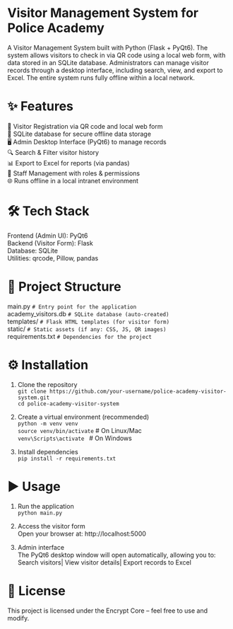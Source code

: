 # Visitor Management System for Police Academy
A Visitor Management System built with Python (Flask + PyQt6). The system allows visitors to check in via QR code using a local web form, with data stored in an SQLite database. Administrators can manage visitor records through a desktop interface, including search, view, and export to Excel. The entire system runs fully offline within a local network.

# ✨ Features
📝 Visitor Registration via QR code and local web form<br>
💾 SQLite database for secure offline data storage<br>
🖥️ Admin Desktop Interface (PyQt6) to manage records<br>
🔍 Search & Filter visitor history<br>
📊 Export to Excel for reports (via pandas)<br>
🔐 Staff Management with roles & permissions<br>
🌐 Runs offline in a local intranet environment<br>

# 🛠️ Tech Stack
Frontend (Admin UI): PyQt6<br>
Backend (Visitor Form): Flask<br>
Database: SQLite<br>
Utilities: qrcode, Pillow, pandas<br>

# 📂 Project Structure
main.py                ```# Entry point for the application```<br>
academy_visitors.db    ```# SQLite database (auto-created)```<br>
templates/             ```# Flask HTML templates (for visitor form)```<br>
static/                ```# Static assets (if any: CSS, JS, QR images)```<br>
requirements.txt       ```# Dependencies for the project```<br>



# ⚙️ Installation
1. Clone the repository<br>
```git clone https://github.com/your-username/police-academy-visitor-system.git```<br>
```cd police-academy-visitor-system```<br>



2. Create a virtual environment (recommended)<br>
```python -m venv venv```<br>
```source venv/bin/activate```   # On Linux/Mac<br>
```venv\Scripts\activate ```     # On Windows<br>



3. Install dependencies<br>
```pip install -r requirements.txt```<br>


# ▶️ Usage
1. Run the application<br>
```python main.py```<br>

3. Access the visitor form<br>
Open your browser at: http://localhost:5000<br>


3. Admin interface<br>
The PyQt6 desktop window will open automatically, allowing you to: Search visitors| View visitor details| Export records to Excel<br>

# 📜 License
This project is licensed under the Encrypt Core – feel free to use and modify.<br>
